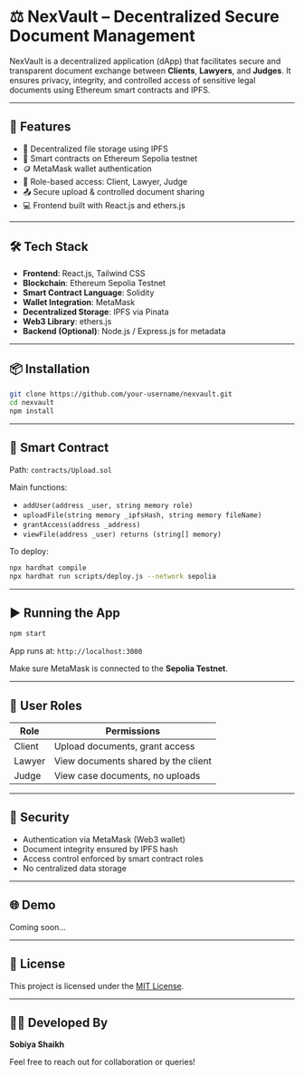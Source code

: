 # ⚖️ NexVault – Decentralized Secure Document Management

NexVault is a decentralized application (dApp) that facilitates secure and transparent document exchange between **Clients**, **Lawyers**, and **Judges**. It ensures privacy, integrity, and controlled access of sensitive legal documents using Ethereum smart contracts and IPFS.

---

## 🚀 Features

- 🔐 Decentralized file storage using IPFS
- 🧠 Smart contracts on Ethereum Sepolia testnet
- 🪙 MetaMask wallet authentication
- 📁 Role-based access: Client, Lawyer, Judge
- 📤 Secure upload & controlled document sharing
- 💻 Frontend built with React.js and ethers.js

---

## 🛠️ Tech Stack

- **Frontend**: React.js, Tailwind CSS
- **Blockchain**: Ethereum Sepolia Testnet
- **Smart Contract Language**: Solidity
- **Wallet Integration**: MetaMask
- **Decentralized Storage**: IPFS via Pinata
- **Web3 Library**: ethers.js
- **Backend (Optional)**: Node.js / Express.js for metadata

---

## 📦 Installation

```bash
git clone https://github.com/your-username/nexvault.git
cd nexvault
npm install
```

---

## 📄 Smart Contract

Path: `contracts/Upload.sol`

Main functions:
- `addUser(address _user, string memory role)`
- `uploadFile(string memory _ipfsHash, string memory fileName)`
- `grantAccess(address _address)`
- `viewFile(address _user) returns (string[] memory)`

To deploy:
```bash
npx hardhat compile
npx hardhat run scripts/deploy.js --network sepolia
```

---

## ▶️ Running the App

```bash
npm start
```

App runs at: `http://localhost:3000`

Make sure MetaMask is connected to the **Sepolia Testnet**.

---

## 👤 User Roles

| Role   | Permissions                                |
|--------|--------------------------------------------|
| Client | Upload documents, grant access             |
| Lawyer | View documents shared by the client        |
| Judge  | View case documents, no uploads            |

---

## 🔐 Security

- Authentication via MetaMask (Web3 wallet)
- Document integrity ensured by IPFS hash
- Access control enforced by smart contract roles
- No centralized data storage


---

## 🌐 Demo

Coming soon...

---

## 📄 License

This project is licensed under the [MIT License](LICENSE).

---


## 👩‍💻 Developed By

**Sobiya Shaikh**

Feel free to reach out for collaboration or queries!